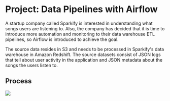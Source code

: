# Project: Data Pipelines with Airflow
A startup company called Sparkify is interested in understanding what songs users are listening to. Also, the company has decided that it is time to introduce more automation and monitoring to their data warehouse ETL pipelines, so Airflow is introduced to achieve the goal.

The source data resides in S3 and needs to be processed in Sparkify's data warehouse in Amazon Redshift. The source datasets consist of JSON logs that tell about user activity in the application and JSON metadata about the songs the users listen to.

## Process
<img src="https://github.com/shanrulin/Data-Engineer-project/DAG.png">
